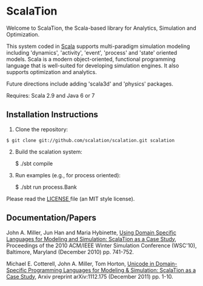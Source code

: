 # ScalaTion

Welcome to ScalaTion, the Scala-based library for Analytics, Simulation and Optimization.

This system coded in [Scala](http://www.scala-lang.org) supports multi-paradigm simulation modeling including 'dynamics', 'activity', 'event', 'process' and 'state' oriented models.
Scala is a modern object-oriented, functional programming language that is well-suited for developing simulation engines.
It also supports optimization and analytics.

Future directions include adding 'scala3d' and 'physics' packages.

Requires: Scala 2.9 and Java 6 or 7

## Installation Instructions </h3>

1. Clone the repository:

```
$ git clone git://github.com/scalation/scalation.git scalation
```

2. Build the scalation system:

    $ ./sbt compile

4. Run examples (e.g., for process oriented):

    $ ./sbt run process.Bank

Please read the <a href = LICENSE.html> LICENSE </a> file (an MIT style license).

## Documentation/Papers

John A. Miller, Jun Han and Maria Hybinette, [Using Domain Specific Languages for Modeling and Simulation: ScalaTion as a Case Study](http://informs-sim.org/wsc10papers/067.pdf), Proceedings of the 2010 ACM/IEEE Winter Simulation Conference (WSC'10), Baltimore, Maryland (December 2010) pp. 741-752.

Michael E. Cotterell, John A. Miller, Tom Horton, [Unicode in Domain-Specific Programming Languages for Modeling & Simulation: ScalaTion as a Case Study](http://arxiv.org/abs/1112.1751), Arxiv preprint arXiv:1112.175 (December 2011) pp. 1-10.


